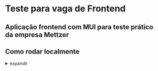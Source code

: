 # Teste para vaga de Frontend

## Aplicação frontend com MUI para teste prático da empresa Mettzer

## Como rodar localmente
<details>
  <summary>expandir</summary>
  Para rodar o projeto, siga estas etapas:

  - Clone o repositório

  ```bash
    $ git clone git@github.com:fernandosenacruz/desafio-mettzer-frontend.git
  ```

  - Entre na pasta

  ```bash
    $ cd mettzer-front
  ```

  - Instale as dependencias

  ```
    $ npm install
  ```

  - Inicie a aplicação

  ```
    $ npm start
  ```
</details>

